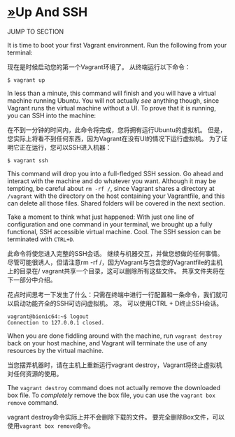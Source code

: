 # [»](https://www.vagrantup.com/intro/getting-started/up#up-and-ssh)Up And SSH

JUMP TO SECTION

It is time to boot your first Vagrant environment. Run the following from your terminal:

现在是时候启动您的第一个Vagrant环境了。 从终端运行以下命令：

```shell-session
$ vagrant up
```

In less than a minute, this command will finish and you will have a virtual machine running Ubuntu. You will not actually *see* anything though, since Vagrant runs the virtual machine without a UI. To prove that it is running, you can SSH into the machine:

在不到一分钟的时间内，此命令将完成，您将拥有运行Ubuntu的虚拟机。 但是，您实际上将看不到任何东西，因为Vagrant在没有UI的情况下运行虚拟机。 为了证明它正在运行，您可以SSH进入机器：

```shell-session
$ vagrant ssh
```

This command will drop you into a full-fledged SSH session. Go ahead and interact with the machine and do whatever you want. Although it may be tempting, be careful about `rm -rf /`, since Vagrant shares a directory at `/vagrant` with the directory on the host containing your Vagrantfile, and this can delete all those files. Shared folders will be covered in the next section.

Take a moment to think what just happened: With just one line of configuration and one command in your terminal, we brought up a fully functional, SSH accessible virtual machine. Cool. The SSH session can be terminated with `CTRL+D`.

此命令将使您进入完整的SSH会话。 继续与机器交互，并做您想做的任何事情。 尽管可能很诱人，但请注意rm -rf /，因为Vagrant与包含您的Vagrantfile的主机上的目录在/ vagrant共享一个目录，这可以删除所有这些文件。 共享文件夹将在下一部分中介绍。



花点时间思考一下发生了什么：只需在终端中进行一行配置和一条命令，我们就可以启动功能齐全的SSH可访问虚拟机。 凉。 可以使用CTRL + D终止SSH会话。

```shell-session
vagrant@bionic64:~$ logout
Connection to 127.0.0.1 closed.
```

When you are done fiddling around with the machine, run `vagrant destroy` back on your host machine, and Vagrant will terminate the use of any resources by the virtual machine.

当您摆弄机器时，请在主机上重新运行vagrant destroy，Vagrant将终止虚拟机对任何资源的使用。

The `vagrant destroy` command does not actually remove the downloaded box file. To *completely* remove the box file, you can use the `vagrant box remove` command.

vagrant destroy命令实际上并不会删除下载的文件。 要完全删除Box文件，可以使用`vagrant box remove`命令。

